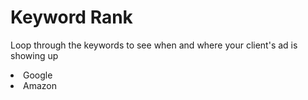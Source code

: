 # Keyword Rank

Loop through the keywords to see when and where your client's ad is showing up
<li> Google
<li> Amazon
